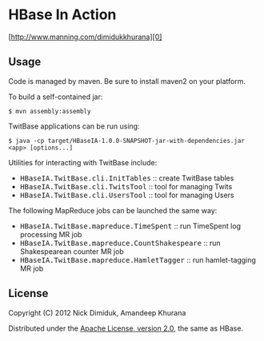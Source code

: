 # HBase In Action

[http://www.manning.com/dimidukkhurana][0]

## Usage

Code is managed by maven. Be sure to install maven2 on your platform.

To build a self-contained jar:

    $ mvn assembly:assembly

TwitBase applications can be run using:

    $ java -cp target/HBaseIA-1.0.0-SNAPSHOT-jar-with-dependencies.jar <app> [options...]

Utilities for interacting with TwitBase include:

 - <tt>HBaseIA.TwitBase.cli.InitTables</tt> :: create TwitBase tables
 - <tt>HBaseIA.TwitBase.cli.TwitsTool</tt> :: tool for managing Twits
 - <tt>HBaseIA.TwitBase.cli.UsersTool</tt> :: tool for managing Users

The following MapReduce jobs can be launched the same way:

 - <tt>HBaseIA.TwitBase.mapreduce.TimeSpent</tt> :: run TimeSpent log
   processing MR job
 - <tt>HBaseIA.TwitBase.mapreduce.CountShakespeare</tt> :: run
   Shakespearean counter MR job
 - <tt>HBaseIA.TwitBase.mapreduce.HamletTagger</tt> :: run
   hamlet-tagging MR job

## License

Copyright (C) 2012 Nick Dimiduk, Amandeep Khurana

Distributed under the [Apache License, version 2.0][1], the same as HBase.

[0]: http://www.manning.com/dimidukkhurana
[1]: http://www.apache.org/licenses/LICENSE-2.0.html
